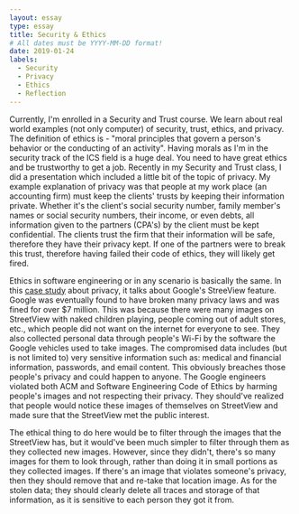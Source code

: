 ```yaml
---
layout: essay
type: essay
title: Security & Ethics
# All dates must be YYYY-MM-DD format!
date: 2019-01-24
labels:
  - Security
  - Privacy
  - Ethics
  - Reflection
---
```


  Currently, I'm enrolled in a Security and Trust course. We learn about real world examples (not only computer) of security, trust, ethics, and privacy. The definition of ethics is - "moral principles that govern a person's behavior or the conducting of an activity". Having morals as I'm in the security track of the ICS field is a huge deal. You need to have great ethics and be trustworthy to get a job. Recently in my Security and Trust class, I did a presentation which included a little bit of the topic of privacy. My example explanation of privacy was that people at my work place (an accounting firm) must keep the clients' trusts by keeping their information private. Whether it's the client's social security number, family member's names or social security numbers, their income, or even debts, all information given to the partners (CPA's) by the client must be kept confidential. The clients trust the firm that their information will be safe, therefore they have their privacy kept. If one of the partners were to break this trust, therefore having failed their code of ethics, they will likely get fired.
  
  Ethics in software engineering or in any scenario is basically the same. In this <a href="http://courses.ics.hawaii.edu/ics314s19/morea/ethics/experience-se-ethics-case-study-privacy.html">case study</a> about privacy, it talks about Google's StreeView feature. Google was eventually found to have broken many privacy laws and was fined for over $7 million. This was because there were many images on StreetView with naked children playing, people coming out of adult stores, etc., which people did not want on the internet for everyone to see. They also collected personal data through people's Wi-Fi by the software the Google vehicles used to take images. The compromised data includes (but is not limited to) very sensitive information such as: medical and financial information, passwords, and email content. This obviously breaches those people's privacy and could happen to anyone. The Google engineers violated both ACM and Software Engineering Code of Ethics by harming people's images and not respecting their privacy. They should've realized that people would notice these images of themselves on StreetView and made sure that the StreetView met the public interest.
  
   The ethical thing to do here would be to filter through the images that the StreetView has, but it would've been much simpler to filter through them as they collected new images. However, since they didn't, there's so many images for them to look through, rather than doing it in small portions as they collected images. If there's an image that violates someone's privacy, then they should remove that and re-take that location image. As for the stolen data; they should clearly delete all traces and storage of that information, as it is sensitive to each person they got it from.
